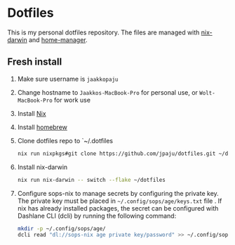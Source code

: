 # Dotfiles

This is my personal dotfiles repository. The files are managed with [nix-darwin]() and [home-manager]().

## Fresh install

1. Make sure username is `jaakkopaju`
2. Change hostname to `Jaakkos-MacBook-Pro` for personal use, or `Wolt-MacBook-Pro` for work use
3. Install [Nix](https://nixos.org)
4. Install [homebrew](https://brew.sh)
5. Clone dotfiles repo to `~/.dotfiles
   ```bash
   nix run nixpkgs#git clone https://github.com/jpaju/dotfiles.git ~/dotfiles
   ```
6. Install nix-darwin
   ```bash
   nix run nix-darwin -- switch --flake ~/dotfiles
   ```
7. Configure sops-nix to manage secrets by configuring the private key.
   The private key must be placed in `~/.config/sops/age/keys.txt` file .
   If nix has already installed packages, the secret can be configured with Dashlane CLI (dcli) by running the
   following command:

   ```bash
   mkdir -p ~/.config/sops/age/
   dcli read "dl://sops-nix age private key/password" >> ~/.config/sops/age/keys.txt
   ```
